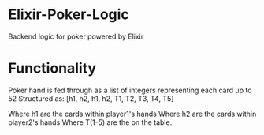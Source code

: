 # Elixir-Poker-Logic
 Backend logic for poker powered by Elixir

# Functionality 
 Poker hand is fed through as a list of integers representing each card up to 52
 Structured as: [h1, h2, h1, h2, T1, T2, T3, T4, T5]
 
 Where h1 are the cards within player1's hands
 Where h2 are the cards within player2's hands
 Where T(1-5) are the on the table.
